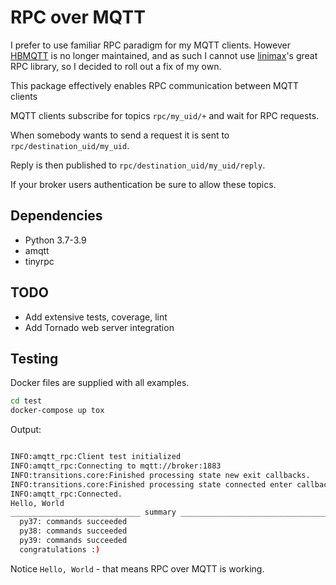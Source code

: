 # RPC over MQTT

I prefer to use familiar RPC paradigm for my MQTT clients. However [HBMQTT](https://github.com/beerfactory/hbmqtt) 
is no longer maintained, and as such I cannot use [linimax](https://github.com/litnimax)'s great 
RPC library, so I decided to roll out a fix of my own.

This package effectively enables RPC communication between MQTT clients

MQTT clients subscribe for topics `rpc/my_uid/+` and wait for RPC requests.

When somebody wants to send a request it is sent to `rpc/destination_uid/my_uid`.

Reply is then published to `rpc/destination_uid/my_uid/reply`.

If your broker users authentication be sure to allow these topics.

## Dependencies

* Python 3.7-3.9
* amqtt
* tinyrpc


## TODO

* Add extensive tests, coverage, lint
* Add Tornado web server integration

## Testing

Docker files are supplied with all examples.

```sh
cd test
docker-compose up tox
```

Output:

```sh

INFO:amqtt_rpc:Client test initialized
INFO:amqtt_rpc:Connecting to mqtt://broker:1883
INFO:transitions.core:Finished processing state new exit callbacks.
INFO:transitions.core:Finished processing state connected enter callbacks. 
INFO:amqtt_rpc:Connected.
Hello, World
_____________________________ summary _____________________________________
  py37: commands succeeded 
  py38: commands succeeded 
  py39: commands succeeded 
  congratulations :)

```

Notice `Hello, World` - that means RPC over MQTT is working.

